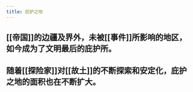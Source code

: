 ```yaml
---
title: 庇护之地
---
```


## [[帝国]]的边疆及界外，未被[[事件]]所影响的地区，如今成为了文明最后的庇护所。
## 随着[[探险家]]对[[故土]]的不断探索和安定化，庇护之地的面积也在不断扩大。
